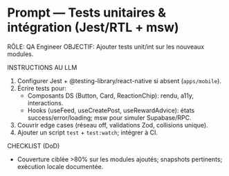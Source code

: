 # Prompt — Tests unitaires & intégration (Jest/RTL + msw)

RÔLE: QA Engineer
OBJECTIF: Ajouter tests unit/int sur les nouveaux modules.

INSTRUCTIONS AU LLM
1) Configurer Jest + @testing-library/react-native si absent (`apps/mobile`).
2) Écrire tests pour:
   - Composants DS (Button, Card, ReactionChip): rendu, a11y, interactions.
   - Hooks (useFeed, useCreatePost, useRewardAdvice): états success/error/loading; msw pour simuler Supabase/RPC.
3) Couvrir edge cases (réseau off, validations Zod, collisions unique).
4) Ajouter un script `test` + `test:watch`; intégrer à CI.

CHECKLIST (DoD)
- Couverture ciblée >80% sur les modules ajoutés; snapshots pertinents; exécution locale documentée.


